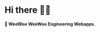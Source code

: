 # Hi there 👋✨
#### 💬 WeeWoo WeeWoo Engineering Webapps.

<!-- <iframe width="100%" scrolling="no" style="overflow: hidden;pointer-events: none;" height="500px" src="https://www.agnibesh.dev" title="agnibesh.dev"/> -->
<!--### 🌱 Github Stats
![github stats](https://github-readme-stats.vercel.app/api?username=MightyPhoenix&count_private=true&show_icons=true&bg_color=315,48c6ef,6f86d6&title_color=ffffff&text_color=ffffff&icon_color=ee609c)-->
<!-- ### ⚡ My most used Languages  -->
<!--![github stats](https://github-readme-stats.vercel.app/api?username=MightyPhoenix&show_icons=true&theme=radical)-->
<!-- [![Top Langs](https://github-readme-stats.vercel.app/api/top-langs/?username=MightyPhoenix&layout=compact)](https://github.com/MightyPhoenix)
<br/>
![](https://komarev.com/ghpvc/?username=MightyPhoenix) -->
